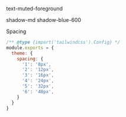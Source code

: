 text-muted-foreground



shadow-md shadow-blue-600




Spacing

```js
/** @type {import('tailwindcss').Config} */
module.exports = {
  theme: {
    spacing: {
      '1': '8px',
      '2': '12px',
      '3': '16px',
      '4': '24px',
      '5': '32px',
      '6': '48px',
    }
  }
}
```